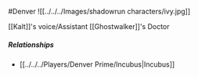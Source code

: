 #Denver 
![[../../../Images/shadowrun characters/ivy.jpg]]

[[Kalt]]'s voice/Assistant
[[Ghostwalker]]'s Doctor

##### Relationships
 - [[../../../Players/Denver Prime/Incubus|Incubus]]